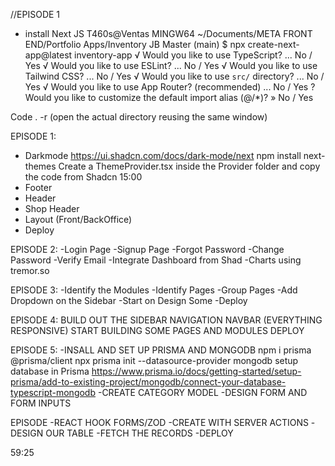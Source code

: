//EPISODE 1

- install Next JS
  T460s@Ventas MINGW64 ~/Documents/META FRONT END/Portfolio Apps/Inventory JB Master (main)
  $ npx create-next-app@latest inventory-app
  √ Would you like to use TypeScript? ... No / Yes
  √ Would you like to use ESLint? ... No / Yes
  √ Would you like to use Tailwind CSS? ... No / Yes
  √ Would you like to use `src/` directory? ... No / Yes
  √ Would you like to use App Router? (recommended) ... No / Yes
  ? Would you like to customize the default import alias (@/\*)? » No / Yes

Code . -r (open the actual directory reusing the same window)

EPISODE 1:

- Darkmode
  https://ui.shadcn.com/docs/dark-mode/next
  npm install next-themes
  Create a ThemeProvider.tsx inside the Provider folder and copy the code from Shadcn 15:00
- Footer
- Header
- Shop Header
- Layout (Front/BackOffice)
- Deploy

EPISODE 2:
-Login Page
-Signup Page
-Forgot Password
-Change Password
-Verify Email
-Integrate Dashboard from Shad
-Charts using tremor.so

EPISODE 3:
-Identify the Modules
-Identify Pages
-Group Pages
-Add Dropdown on the Sidebar
-Start on Design Some
-Deploy

EPISODE 4:
BUILD OUT THE SIDEBAR NAVIGATION
NAVBAR (EVERYTHING RESPONSIVE)
START BUILDING SOME PAGES AND MODULES
DEPLOY

EPISODE 5:
-INSALL AND SET UP PRISMA AND MONGODB
npm i prisma @prisma/client
npx prisma init --datasource-provider mongodb
setup database in Prisma
https://www.prisma.io/docs/getting-started/setup-prisma/add-to-existing-project/mongodb/connect-your-database-typescript-mongodb
-CREATE CATEGORY MODEL
-DESIGN FORM AND FORM INPUTS

EPISODE
-REACT HOOK FORMS/ZOD
-CREATE WITH SERVER ACTIONS
-DESIGN OUR TABLE
-FETCH THE RECORDS
-DEPLOY

59:25
